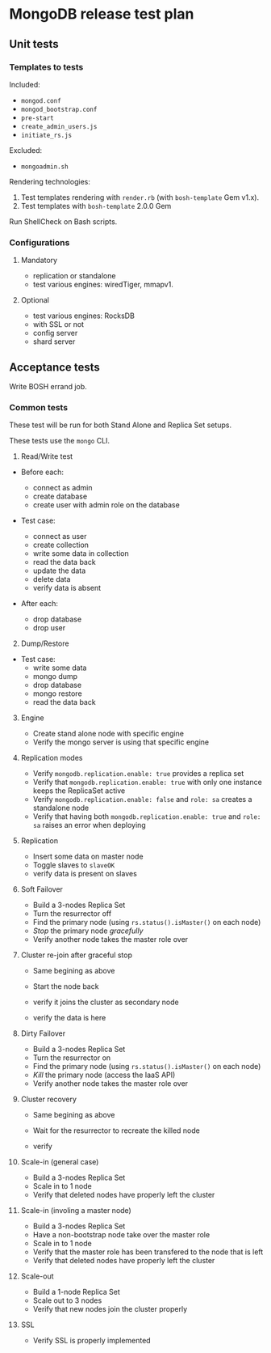 MongoDB release test plan
=========================

Unit tests
----------

### Templates to tests

Included:

- `mongod.conf`
- `mongod_bootstrap.conf`
- `pre-start`
- `create_admin_users.js`
- `initiate_rs.js`


Excluded:

- `mongoadmin.sh`


Rendering technologies:

1. Test templates rendering with `render.rb` (with `bosh-template` Gem v1.x).
2. Test templates with `bosh-template` 2.0.0 Gem


Run ShellCheck on Bash scripts.


### Configurations

1. Mandatory

    - replication or standalone
    - test various engines: wiredTiger, mmapv1.

2. Optional

    - test various engines: RocksDB
    - with SSL or not
    - config server
    - shard server


Acceptance tests
----------------

Write BOSH errand job.

### Common tests

These test will be run for both Stand Alone and Replica Set setups.

These tests use the `mongo` CLI.

1. Read/Write test

  - Before each:
    - connect as admin
    - create database
    - create user with admin role on the database

  - Test case:
    - connect as user
    - create collection
    - write some data in collection
    - read the data back
    - update the data
    - delete data
    - verify data is absent

  - After each:
    - drop database
    - drop user


2. Dump/Restore

  - Test case:
    - write some data
    - mongo dump
    - drop database
    - mongo restore
    - read the data back


3. Engine

    - Create stand alone node with specific engine
    - Verify the mongo server is using that specific engine


4. Replication modes

    - Verify `mongodb.replication.enable: true` provides a replica set
    - Verify that `mongodb.replication.enable: true` with only one instance keeps the ReplicaSet active
    - Verify `mongodb.replication.enable: false` and `role: sa` creates a standalone node
    - Verify that having both `mongodb.replication.enable: true` and `role: sa` raises an error when deploying


4. Replication

    - Insert some data on master node
    - Toggle slaves to `slaveOK`
    - verify data is present on slaves


5. Soft Failover

    - Build a 3-nodes Replica Set
    - Turn the resurrector off
    - Find the primary node (using `rs.status().isMaster()` on each node)
    - *Stop* the primary node *gracefully*
    - Verify another node takes the master role over

6. Cluster re-join after graceful stop

    - Same begining as above

    - Start the node back
    - verify it joins the cluster as secondary node
    - verify the data is here

7. Dirty Failover

    - Build a 3-nodes Replica Set
    - Turn the resurrector on
    - Find the primary node (using `rs.status().isMaster()` on each node)
    - *Kill* the primary node (access the IaaS API)
    - Verify another node takes the master role over

8. Cluster recovery

    - Same begining as above

    - Wait for the resurrector to recreate the killed node
    - verify


9. Scale-in (general case)

    - Build a 3-nodes Replica Set
    - Scale in to 1 node
    - Verify that deleted nodes have properly left the cluster


10. Scale-in (involing a master node)

    - Build a 3-nodes Replica Set
    - Have a non-bootstrap node take over the master role
    - Scale in to 1 node
    - Verify that the master role has been transfered to the node that is left
    - Verify that deleted nodes have properly left the cluster


11. Scale-out

    - Build a 1-node Replica Set
    - Scale out to 3 nodes
    - Verify that new nodes join the cluster properly


12. SSL

    - Verify SSL is properly implemented
